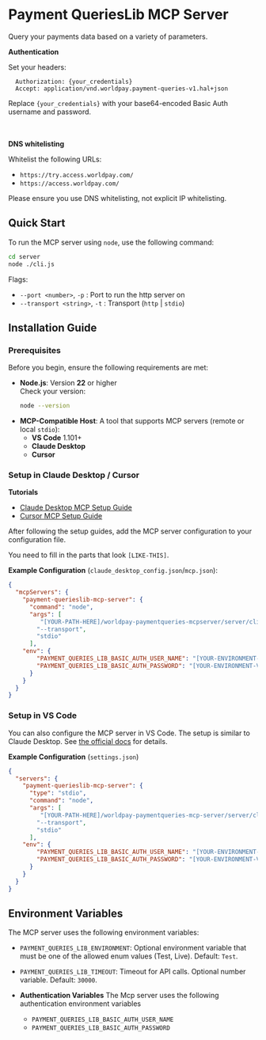 # Payment QueriesLib MCP Server

Query your payments data based on a variety of parameters.

__Authentication__ 

Set your headers:

  ```
    Authorization: {your_credentials}
    Accept: application/vnd.worldpay.payment-queries-v1.hal+json
  ```
Replace `{your_credentials}` with your base64-encoded Basic Auth username and password.

<br><br>
__DNS whitelisting__

Whitelist the following URLs:
* `https://try.access.worldpay.com/`
* `https://access.worldpay.com/`

Please ensure you use DNS whitelisting, not explicit IP whitelisting.

## Quick Start

To run the MCP server using `node`, use the following command:

```bash
cd server
node ./cli.js
```

Flags:
-  `--port <number>`, `-p` : Port to run the http server on
-  `--transport <string>`, `-t` : Transport (`http` | `stdio`)

## Installation Guide

### Prerequisites
Before you begin, ensure the following requirements are met:

- **Node.js**: Version **22** or higher  
  Check your version:
  ```bash
  node --version
  ```
- **MCP-Compatible Host**: A tool that supports MCP servers (remote or local `stdio`):
    - **VS Code** 1.101+
    - **Claude Desktop**
    - **Cursor**

### Setup in Claude Desktop / Cursor

**Tutorials**

- [Claude Desktop MCP Setup Guide](https://modelcontextprotocol.io/quickstart/user)
- [Cursor MCP Setup Guide](https://cursor.com/docs/context/mcp)

After following the setup guides, add the MCP server configuration to your configuration file.

You need to fill in the parts that look `[LIKE-THIS]`.

**Example Configuration** (`claude_desktop_config.json`/`mcp.json`):
```json
{
  "mcpServers": {
    "payment-querieslib-mcp-server": {
      "command": "node",
      "args": [
         "[YOUR-PATH-HERE]/worldpay-paymentqueries-mcpserver/server/cli.js",
        "--transport",
        "stdio"
      ],
    "env": {
        "PAYMENT_QUERIES_LIB_BASIC_AUTH_USER_NAME": "[YOUR-ENVIRONMENT-VARIABLE-VALUE-HERE]",
        "PAYMENT_QUERIES_LIB_BASIC_AUTH_PASSWORD": "[YOUR-ENVIRONMENT-VARIABLE-VALUE-HERE]"
      }
    }
  }
}
```

### Setup in VS Code

You can also configure the MCP server in VS Code. The setup is similar to Claude Desktop. See [the official docs](https://code.visualstudio.com/docs/copilot/chat/mcp-servers#_add-an-mcp-server-to-your-user-settings) for details.

**Example Configuration** (`settings.json`)
```json
{
  "servers": {
    "payment-querieslib-mcp-server": {
      "type": "stdio",
      "command": "node",
      "args": [
         "[YOUR-PATH-HERE]/worldpay-paymentqueries-mcp-server/server/cli.js",
        "--transport",
        "stdio"
      ],
    "env": {
        "PAYMENT_QUERIES_LIB_BASIC_AUTH_USER_NAME": "[YOUR-ENVIRONMENT-VARIABLE-VALUE-HERE]",
        "PAYMENT_QUERIES_LIB_BASIC_AUTH_PASSWORD": "[YOUR-ENVIRONMENT-VARIABLE-VALUE-HERE]"
      }
    }
  }
}
```


## Environment Variables

The MCP server uses the following environment variables:

- `PAYMENT_QUERIES_LIB_ENVIRONMENT`: Optional environment variable that must be one of the allowed enum values (Test, Live). Default: `Test`.
- `PAYMENT_QUERIES_LIB_TIMEOUT`: Timeout for API calls. Optional number variable. Default: `30000`.

- **Authentication Variables**
 The Mcp server uses the following authentication environment variables
  - `PAYMENT_QUERIES_LIB_BASIC_AUTH_USER_NAME`
  - `PAYMENT_QUERIES_LIB_BASIC_AUTH_PASSWORD`